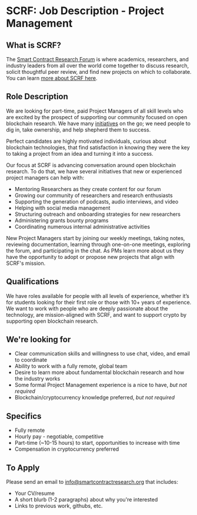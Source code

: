 # SCRF: Job Description - Project Management

## What is SCRF?

The [Smart Contract Research Forum](https://www.smartcontractresearch.org/) is where academics, researchers, and industry leaders from all over the world come together to discuss research, solicit thoughtful peer review, and find new projects on which to collaborate. You can learn [more about SCRF here](https://github.com/smartcontractresearchforum/docs).

## Role Description

We are looking for part-time, paid Project Managers of all skill levels who are excited by the prospect of supporting our community focused on open blockchain research. We have many [initiatives](https://github.com/orgs/smartcontractresearchforum/projects/4) on the go; we need people to dig in, take ownership, and help shepherd them to success.

Perfect candidates are highly motivated individuals, curious about blockchain technologies, that find satisfaction in knowing they were the key to taking a project from an idea and turning it into a success.

Our focus at SCRF is advancing conversation around open blockchain research. To do that, we have several initiatives that new or experienced project managers can help with:

* Mentoring Researchers as they create content for our forum
* Growing our community of researchers and research enthusiasts 
* Supporting the generation of podcasts, audio interviews, and video
* Helping with social media management
* Structuring outreach and onboarding strategies for new researchers
* Administering grants bounty programs
* Coordinating numerous internal administrative activities

New Project Managers start by joining our weekly meetings, taking notes, reviewing documentation, learning through one-on-one meetings, exploring the forum, and participating in the chat. As PMs learn more about us they have the opportunity to adopt or propose new projects that align with SCRF's mission.

## Qualifications

We have roles available for people with all levels of experience, whether it’s for students looking for their first role or those with 10+ years of experience. We want to work with people who are deeply passionate about the technology, are mission-aligned with SCRF, and want to support crypto by supporting open blockchain research. 

## We're looking for

* Clear communication skills and willingness to use chat, video, and email to coordinate
* Ability to work with a fully remote, global team
* Desire to learn more about fundamental blockchain research and how the industry works
* Some formal Project Management experience is a nice to have, *but not required*
* Blockchain/cryptocurrency knowledge preferred, *but not required*

## Specifics

* Fully remote
* Hourly pay - negotiable, competitive
* Part-time (~10-15 hours) to start, opportunities to increase with time 
* Compensation in cryptocurrency preferred

## To Apply

Please send an email to info@smartcontractresearch.org that includes:

* Your CV/resume
* A short blurb (1-2 paragraphs) about why you're interested 
* Links to previous work, githubs, etc.
